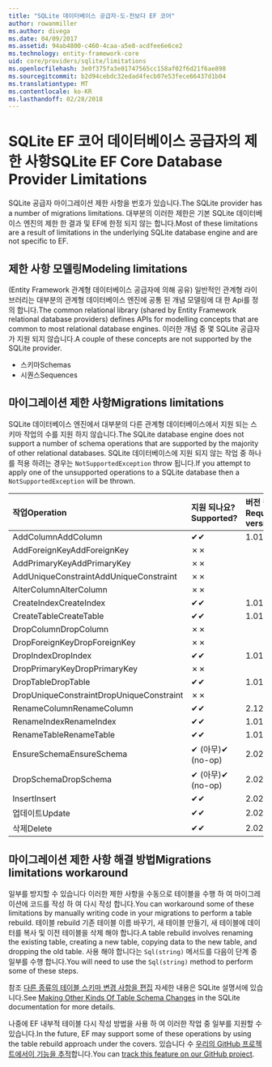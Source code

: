 ```yaml
---
title: "SQLite 데이터베이스 공급자-도-전보다 EF 코어"
author: rowanmiller
ms.author: divega
ms.date: 04/09/2017
ms.assetid: 94ab4800-c460-4caa-a5e8-acdfee6e6ce2
ms.technology: entity-framework-core
uid: core/providers/sqlite/limitations
ms.openlocfilehash: 3e0f375fa3e01747565cc158af02f6d21f6ae898
ms.sourcegitcommit: b2d94cebdc32edad4fecb07e53fece66437d1b04
ms.translationtype: MT
ms.contentlocale: ko-KR
ms.lasthandoff: 02/28/2018
---
```

# <a name="sqlite-ef-core-database-provider-limitations"></a><span data-ttu-id="f7403-102">SQLite EF 코어 데이터베이스 공급자의 제한 사항</span><span class="sxs-lookup"><span data-stu-id="f7403-102">SQLite EF Core Database Provider Limitations</span></span>

<span data-ttu-id="f7403-103">SQLite 공급자 마이그레이션 제한 사항을 번호가 있습니다.</span><span class="sxs-lookup"><span data-stu-id="f7403-103">The SQLite provider has a number of migrations limitations.</span></span> <span data-ttu-id="f7403-104">대부분의 이러한 제한은 기본 SQLite 데이터베이스 엔진의 제한 한 결과 및 EF에 한정 되지 않는 합니다.</span><span class="sxs-lookup"><span data-stu-id="f7403-104">Most of these limitations are a result of limitations in the underlying SQLite database engine and are not specific to EF.</span></span>

## <a name="modeling-limitations"></a><span data-ttu-id="f7403-105">제한 사항 모델링</span><span class="sxs-lookup"><span data-stu-id="f7403-105">Modeling limitations</span></span>

<span data-ttu-id="f7403-106">(Entity Framework 관계형 데이터베이스 공급자에 의해 공유) 일반적인 관계형 라이브러리는 대부분의 관계형 데이터베이스 엔진에 공통 된 개념 모델링에 대 한 Api를 정의 합니다.</span><span class="sxs-lookup"><span data-stu-id="f7403-106">The common relational library (shared by Entity Framework relational database providers) defines APIs for modelling concepts that are common to most relational database engines.</span></span> <span data-ttu-id="f7403-107">이러한 개념 중 몇 SQLite 공급자가 지원 되지 않습니다.</span><span class="sxs-lookup"><span data-stu-id="f7403-107">A couple of these concepts are not supported by the SQLite provider.</span></span>

* <span data-ttu-id="f7403-108">스키마</span><span class="sxs-lookup"><span data-stu-id="f7403-108">Schemas</span></span>
* <span data-ttu-id="f7403-109">시퀀스</span><span class="sxs-lookup"><span data-stu-id="f7403-109">Sequences</span></span>

## <a name="migrations-limitations"></a><span data-ttu-id="f7403-110">마이그레이션 제한 사항</span><span class="sxs-lookup"><span data-stu-id="f7403-110">Migrations limitations</span></span>

<span data-ttu-id="f7403-111">SQLite 데이터베이스 엔진에서 대부분의 다른 관계형 데이터베이스에서 지원 되는 스키마 작업의 수를 지원 하지 않습니다.</span><span class="sxs-lookup"><span data-stu-id="f7403-111">The SQLite database engine does not support a number of schema operations that are supported by the majority of other relational databases.</span></span> <span data-ttu-id="f7403-112">SQLite 데이터베이스에 지원 되지 않는 작업 중 하나를 적용 하려는 경우는 `NotSupportedException` throw 됩니다.</span><span class="sxs-lookup"><span data-stu-id="f7403-112">If you attempt to apply one of the unsupported operations to a SQLite database then a `NotSupportedException` will be thrown.</span></span>

| <span data-ttu-id="f7403-113">작업</span><span class="sxs-lookup"><span data-stu-id="f7403-113">Operation</span></span>            | <span data-ttu-id="f7403-114">지원 되나요?</span><span class="sxs-lookup"><span data-stu-id="f7403-114">Supported?</span></span> | <span data-ttu-id="f7403-115">버전 필요</span><span class="sxs-lookup"><span data-stu-id="f7403-115">Requires version</span></span> |
|:---------------------|:-----------|:-----------------|
| <span data-ttu-id="f7403-116">AddColumn</span><span class="sxs-lookup"><span data-stu-id="f7403-116">AddColumn</span></span>            | <span data-ttu-id="f7403-117">✔</span><span class="sxs-lookup"><span data-stu-id="f7403-117">✔</span></span>          | <span data-ttu-id="f7403-118">1.0</span><span class="sxs-lookup"><span data-stu-id="f7403-118">1.0</span></span>              |
| <span data-ttu-id="f7403-119">AddForeignKey</span><span class="sxs-lookup"><span data-stu-id="f7403-119">AddForeignKey</span></span>        | <span data-ttu-id="f7403-120">✗</span><span class="sxs-lookup"><span data-stu-id="f7403-120">✗</span></span>          |                  |
| <span data-ttu-id="f7403-121">AddPrimaryKey</span><span class="sxs-lookup"><span data-stu-id="f7403-121">AddPrimaryKey</span></span>        | <span data-ttu-id="f7403-122">✗</span><span class="sxs-lookup"><span data-stu-id="f7403-122">✗</span></span>          |                  |
| <span data-ttu-id="f7403-123">AddUniqueConstraint</span><span class="sxs-lookup"><span data-stu-id="f7403-123">AddUniqueConstraint</span></span>  | <span data-ttu-id="f7403-124">✗</span><span class="sxs-lookup"><span data-stu-id="f7403-124">✗</span></span>          |                  |
| <span data-ttu-id="f7403-125">AlterColumn</span><span class="sxs-lookup"><span data-stu-id="f7403-125">AlterColumn</span></span>          | <span data-ttu-id="f7403-126">✗</span><span class="sxs-lookup"><span data-stu-id="f7403-126">✗</span></span>          |                  |
| <span data-ttu-id="f7403-127">CreateIndex</span><span class="sxs-lookup"><span data-stu-id="f7403-127">CreateIndex</span></span>          | <span data-ttu-id="f7403-128">✔</span><span class="sxs-lookup"><span data-stu-id="f7403-128">✔</span></span>          | <span data-ttu-id="f7403-129">1.0</span><span class="sxs-lookup"><span data-stu-id="f7403-129">1.0</span></span>              |
| <span data-ttu-id="f7403-130">CreateTable</span><span class="sxs-lookup"><span data-stu-id="f7403-130">CreateTable</span></span>          | <span data-ttu-id="f7403-131">✔</span><span class="sxs-lookup"><span data-stu-id="f7403-131">✔</span></span>          | <span data-ttu-id="f7403-132">1.0</span><span class="sxs-lookup"><span data-stu-id="f7403-132">1.0</span></span>              |
| <span data-ttu-id="f7403-133">DropColumn</span><span class="sxs-lookup"><span data-stu-id="f7403-133">DropColumn</span></span>           | <span data-ttu-id="f7403-134">✗</span><span class="sxs-lookup"><span data-stu-id="f7403-134">✗</span></span>          |                  |
| <span data-ttu-id="f7403-135">DropForeignKey</span><span class="sxs-lookup"><span data-stu-id="f7403-135">DropForeignKey</span></span>       | <span data-ttu-id="f7403-136">✗</span><span class="sxs-lookup"><span data-stu-id="f7403-136">✗</span></span>          |                  |
| <span data-ttu-id="f7403-137">DropIndex</span><span class="sxs-lookup"><span data-stu-id="f7403-137">DropIndex</span></span>            | <span data-ttu-id="f7403-138">✔</span><span class="sxs-lookup"><span data-stu-id="f7403-138">✔</span></span>          | <span data-ttu-id="f7403-139">1.0</span><span class="sxs-lookup"><span data-stu-id="f7403-139">1.0</span></span>              |
| <span data-ttu-id="f7403-140">DropPrimaryKey</span><span class="sxs-lookup"><span data-stu-id="f7403-140">DropPrimaryKey</span></span>       | <span data-ttu-id="f7403-141">✗</span><span class="sxs-lookup"><span data-stu-id="f7403-141">✗</span></span>          |                  |
| <span data-ttu-id="f7403-142">DropTable</span><span class="sxs-lookup"><span data-stu-id="f7403-142">DropTable</span></span>            | <span data-ttu-id="f7403-143">✔</span><span class="sxs-lookup"><span data-stu-id="f7403-143">✔</span></span>          | <span data-ttu-id="f7403-144">1.0</span><span class="sxs-lookup"><span data-stu-id="f7403-144">1.0</span></span>              |
| <span data-ttu-id="f7403-145">DropUniqueConstraint</span><span class="sxs-lookup"><span data-stu-id="f7403-145">DropUniqueConstraint</span></span> | <span data-ttu-id="f7403-146">✗</span><span class="sxs-lookup"><span data-stu-id="f7403-146">✗</span></span>          |                  |
| <span data-ttu-id="f7403-147">RenameColumn</span><span class="sxs-lookup"><span data-stu-id="f7403-147">RenameColumn</span></span>         | <span data-ttu-id="f7403-148">✔</span><span class="sxs-lookup"><span data-stu-id="f7403-148">✔</span></span>          | <span data-ttu-id="f7403-149">2.1</span><span class="sxs-lookup"><span data-stu-id="f7403-149">2.1</span></span>              |
| <span data-ttu-id="f7403-150">RenameIndex</span><span class="sxs-lookup"><span data-stu-id="f7403-150">RenameIndex</span></span>          | <span data-ttu-id="f7403-151">✔</span><span class="sxs-lookup"><span data-stu-id="f7403-151">✔</span></span>          | <span data-ttu-id="f7403-152">1.0</span><span class="sxs-lookup"><span data-stu-id="f7403-152">1.0</span></span>              |
| <span data-ttu-id="f7403-153">RenameTable</span><span class="sxs-lookup"><span data-stu-id="f7403-153">RenameTable</span></span>          | <span data-ttu-id="f7403-154">✔</span><span class="sxs-lookup"><span data-stu-id="f7403-154">✔</span></span>          | <span data-ttu-id="f7403-155">1.0</span><span class="sxs-lookup"><span data-stu-id="f7403-155">1.0</span></span>              |
| <span data-ttu-id="f7403-156">EnsureSchema</span><span class="sxs-lookup"><span data-stu-id="f7403-156">EnsureSchema</span></span>         | <span data-ttu-id="f7403-157">✔ (아무)</span><span class="sxs-lookup"><span data-stu-id="f7403-157">✔ (no-op)</span></span>  | <span data-ttu-id="f7403-158">2.0</span><span class="sxs-lookup"><span data-stu-id="f7403-158">2.0</span></span>              |
| <span data-ttu-id="f7403-159">DropSchema</span><span class="sxs-lookup"><span data-stu-id="f7403-159">DropSchema</span></span>           | <span data-ttu-id="f7403-160">✔ (아무)</span><span class="sxs-lookup"><span data-stu-id="f7403-160">✔ (no-op)</span></span>  | <span data-ttu-id="f7403-161">2.0</span><span class="sxs-lookup"><span data-stu-id="f7403-161">2.0</span></span>              |
| <span data-ttu-id="f7403-162">Insert</span><span class="sxs-lookup"><span data-stu-id="f7403-162">Insert</span></span>               | <span data-ttu-id="f7403-163">✔</span><span class="sxs-lookup"><span data-stu-id="f7403-163">✔</span></span>          | <span data-ttu-id="f7403-164">2.0</span><span class="sxs-lookup"><span data-stu-id="f7403-164">2.0</span></span>              |
| <span data-ttu-id="f7403-165">업데이트</span><span class="sxs-lookup"><span data-stu-id="f7403-165">Update</span></span>               | <span data-ttu-id="f7403-166">✔</span><span class="sxs-lookup"><span data-stu-id="f7403-166">✔</span></span>          | <span data-ttu-id="f7403-167">2.0</span><span class="sxs-lookup"><span data-stu-id="f7403-167">2.0</span></span>              |
| <span data-ttu-id="f7403-168">삭제</span><span class="sxs-lookup"><span data-stu-id="f7403-168">Delete</span></span>               | <span data-ttu-id="f7403-169">✔</span><span class="sxs-lookup"><span data-stu-id="f7403-169">✔</span></span>          | <span data-ttu-id="f7403-170">2.0</span><span class="sxs-lookup"><span data-stu-id="f7403-170">2.0</span></span>              |

## <a name="migrations-limitations-workaround"></a><span data-ttu-id="f7403-171">마이그레이션 제한 사항 해결 방법</span><span class="sxs-lookup"><span data-stu-id="f7403-171">Migrations limitations workaround</span></span>

<span data-ttu-id="f7403-172">일부를 방지할 수 있습니다 이러한 제한 사항을 수동으로 테이블을 수행 하 여 마이그레이션에 코드를 작성 하 여 다시 작성 합니다.</span><span class="sxs-lookup"><span data-stu-id="f7403-172">You can workaround some of these limitations by manually writing code in your migrations to perform a table rebuild.</span></span> <span data-ttu-id="f7403-173">테이블 rebuild 기존 테이블 이름 바꾸기, 새 테이블 만들기, 새 테이블에 데이터를 복사 및 이전 테이블을 삭제 해야 합니다.</span><span class="sxs-lookup"><span data-stu-id="f7403-173">A table rebuild involves renaming the existing table, creating a new table, copying data to the new table, and dropping the old table.</span></span> <span data-ttu-id="f7403-174">사용 해야 합니다는 `Sql(string)` 메서드를 다음이 단계 중 일부를 수행 합니다.</span><span class="sxs-lookup"><span data-stu-id="f7403-174">You will need to use the `Sql(string)` method to perform some of these steps.</span></span>

<span data-ttu-id="f7403-175">참조 [다른 종류의 테이블 스키마 변경 사항을 편집](http://sqlite.org/lang_altertable.html#otheralter) 자세한 내용은 SQLite 설명서에 있습니다.</span><span class="sxs-lookup"><span data-stu-id="f7403-175">See [Making Other Kinds Of Table Schema Changes](http://sqlite.org/lang_altertable.html#otheralter) in the SQLite documentation for more details.</span></span>

<span data-ttu-id="f7403-176">나중에 EF 내부적 테이블 다시 작성 방법을 사용 하 여 이러한 작업 중 일부를 지원할 수 있습니다.</span><span class="sxs-lookup"><span data-stu-id="f7403-176">In the future, EF may support some of these operations by using the table rebuild approach under the covers.</span></span> <span data-ttu-id="f7403-177">있습니다 수 [우리의 GitHub 프로젝트에서이 기능을 추적](https://github.com/aspnet/EntityFrameworkCore/issues/329)합니다.</span><span class="sxs-lookup"><span data-stu-id="f7403-177">You can [track this feature on our GitHub project](https://github.com/aspnet/EntityFrameworkCore/issues/329).</span></span>
